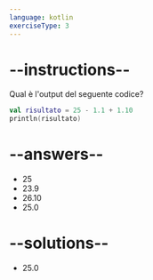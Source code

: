 ```yaml
---
language: kotlin
exerciseType: 3
---
```


# --instructions--

Qual è l'output del seguente codice?
```kotlin
val risultato = 25 - 1.1 + 1.10
println(risultato)
```

# --answers--

- 25
- 23.9
- 26.10
- 25.0

# --solutions--

- 25.0
